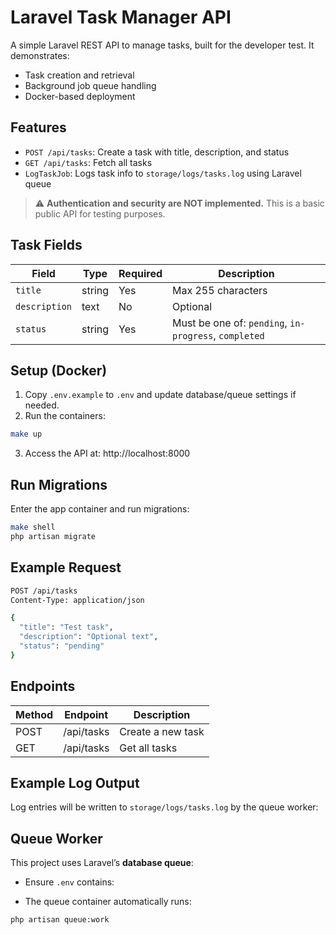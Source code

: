 # Laravel Task Manager API

A simple Laravel REST API to manage tasks, built for the developer test. It demonstrates:

-   Task creation and retrieval
-   Background job queue handling
-   Docker-based deployment

## Features

-   `POST /api/tasks`: Create a task with title, description, and status
-   `GET /api/tasks`: Fetch all tasks
-   `LogTaskJob`: Logs task info to `storage/logs/tasks.log` using Laravel queue

> ⚠️ **Authentication and security are NOT implemented.** This is a basic public API for testing purposes.

## Task Fields

| Field         | Type   | Required | Description                                           |
| ------------- | ------ | -------- | ----------------------------------------------------- |
| `title`       | string | Yes      | Max 255 characters                                    |
| `description` | text   | No       | Optional                                              |
| `status`      | string | Yes      | Must be one of: `pending`, `in-progress`, `completed` |

## Setup (Docker)

1. Copy `.env.example` to `.env` and update database/queue settings if needed.
2. Run the containers:

```bash
make up
```

3. Access the API at: http://localhost:8000

## Run Migrations

Enter the app container and run migrations:

```bash
make shell
php artisan migrate
```

## Example Request

```bash
POST /api/tasks
Content-Type: application/json

{
  "title": "Test task",
  "description": "Optional text",
  "status": "pending"
}
```

## Endpoints

| Method | Endpoint   | Description       |
| ------ | ---------- | ----------------- |
| POST   | /api/tasks | Create a new task |
| GET    | /api/tasks | Get all tasks     |

## Example Log Output

Log entries will be written to `storage/logs/tasks.log` by the queue worker:

## Queue Worker

This project uses Laravel’s **database queue**:

-   Ensure `.env` contains:

-   The queue container automatically runs:

```bash
php artisan queue:work
```
